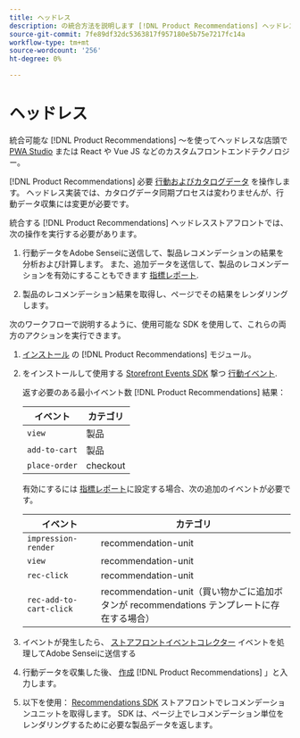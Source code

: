 ```yaml
---
title: ヘッドレス
description: の統合方法を説明します [!DNL Product Recommendations] ヘッドレスな店の前に
source-git-commit: 7fe89df32dc5363817f957180e5b75e7217fc14a
workflow-type: tm+mt
source-wordcount: '256'
ht-degree: 0%

---
```


# ヘッドレス

統合可能な [!DNL Product Recommendations] ～を使ってヘッドレスな店頭で [PWA Studio](https://developer.adobe.com/commerce/pwa-studio/) または React や Vue JS などのカスタムフロントエンドテクノロジー。

[!DNL Product Recommendations] 必要 [行動およびカタログデータ](https://devdocs.magento.com/recommendations/product-recs.html#typesofdata) を操作します。 ヘッドレス実装では、カタログデータ同期プロセスは変わりませんが、行動データ収集には変更が必要です。

統合する [!DNL Product Recommendations] ヘッドレスストアフロントでは、次の操作を実行する必要があります。

1. 行動データをAdobe Senseiに送信して、製品レコメンデーションの結果を分析および計算します。 また、追加データを送信して、製品のレコメンデーションを有効にすることもできます [指標レポート](workspace.md).

1. 製品のレコメンデーション結果を取得し、ページでその結果をレンダリングします。

次のワークフローで説明するように、使用可能な SDK を使用して、これらの両方のアクションを実行できます。

1. [インストール](install-configure.md) の [!DNL Product Recommendations] モジュール。

1. をインストールして使用する [Storefront Events SDK](https://devdocs.magento.com/shared-services/storefront-events-sdk.html) 撃つ [行動イベント](https://devdocs.magento.com/recommendations/events.html).

   返す必要のある最小イベント数 [!DNL Product Recommendations] 結果：

   | イベント | カテゴリ |
   |--- | ---|
   | `view` | 製品 |
   | `add-to-cart` | 製品 |
   | `place-order` | checkout |

   有効にするには [指標レポート](workspace.md)に設定する場合、次の追加のイベントが必要です。

   | イベント | カテゴリ |
   |--- | ---|
   | `impression-render` | recommendation-unit |
   | `view` | recommendation-unit |
   | `rec-click` | recommendation-unit |
   | `rec-add-to-cart-click` | recommendation-unit（買い物かごに追加ボタンが recommendations テンプレートに存在する場合） |

1. イベントが発生したら、 [ストアフロントイベントコレクター](https://devdocs.magento.com/shared-services/storefront-event-collector.html) イベントを処理してAdobe Senseiに送信する

1. 行動データを収集した後、 [作成](create.md) [!DNL Product Recommendations] 」と入力します。

1. 以下を使用： [Recommendations SDK](https://devdocs.magento.com/recommendations/recs-api.html) ストアフロントでレコメンデーションユニットを取得します。 SDK は、ページ上でレコメンデーション単位をレンダリングするために必要な製品データを返します。
